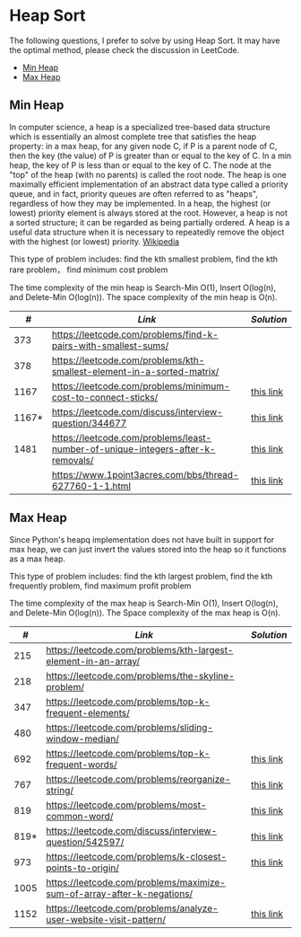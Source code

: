 # Heap Sort

The following questions, I prefer to solve by using Heap Sort. It may have the optimal method, please check the discussion in LeetCode.  

* [Min Heap](##Min-Heap)
* [Max Heap](##Max-Heap)

## Min Heap

In computer science, a heap is a specialized tree-based data structure which is essentially an almost complete tree that satisfies the heap property: in a max heap, for any given node C, if P is a parent node of C, then the key (the value) of P is greater than or equal to the key of C. In a min heap, the key of P is less than or equal to the key of C. The node at the "top" of the heap (with no parents) is called the root node. The heap is one maximally efficient implementation of an abstract data type called a priority queue, and in fact, priority queues are often referred to as "heaps", regardless of how they may be implemented. In a heap, the highest (or lowest) priority element is always stored at the root. However, a heap is not a sorted structure; it can be regarded as being partially ordered. A heap is a useful data structure when it is necessary to repeatedly remove the object with the highest (or lowest) priority. [Wikipedia](https://en.wikipedia.org/wiki/Heap_(data_structure))

This type of problem includes: find the kth smallest problem, find the kth rare problem， find minimum cost problem

The time complexity of the min heap is Search-Min O(1), Insert O(log(n), and Delete-Min O(log(n)). The space complexity of the min heap is O(n). 

| *#* | *Link* | *Solution* |
| ---- | --------------------------------- | --------------------------------- |
| 373 | https://leetcode.com/problems/find-k-pairs-with-smallest-sums/ | |
| 378 | https://leetcode.com/problems/kth-smallest-element-in-a-sorted-matrix/ | |
| 1167 | https://leetcode.com/problems/minimum-cost-to-connect-sticks/ | [this link](../practice/solution/1167_minimum_cost_to_connect_sticks.py)|
| 1167* | https://leetcode.com/discuss/interview-question/344677 | [this link](../practice/a/min_cost_to_connect_ropes.py) |
| 1481 | https://leetcode.com/problems/least-number-of-unique-integers-after-k-removals/ | [this link](../practice/solution/1481_least-number-of-unique-integers-after-k-removals.py) |   
| | https://www.1point3acres.com/bbs/thread-627760-1-1.html | [this link](../practice/others/load_balance.py)

## Max Heap

Since Python's heapq implementation does not have built in support for max heap, we can just invert the values stored into the heap so it functions as a max heap. 

This type of problem includes: find the kth largest problem, find the kth frequently problem, find maximum profit problem

The time complexity of the max heap is Search-Min O(1), Insert O(log(n), and Delete-Min O(log(n)). The Space complexity of the max heap is O(n). 

| *#* | *Link* | *Solution* |
| ---- | --------------------------------- | --------------------------------- |
| 215 | https://leetcode.com/problems/kth-largest-element-in-an-array/ | |
| 218 | https://leetcode.com/problems/the-skyline-problem/ | |
| 347 | https://leetcode.com/problems/top-k-frequent-elements/ | |
| 480 | https://leetcode.com/problems/sliding-window-median/ | |
| 692 | https://leetcode.com/problems/top-k-frequent-words/ | [this link](../practice/solution/0692_top_k_frequent_words.py) |
| 767 | https://leetcode.com/problems/reorganize-string/ | [this link](../practice/solution/0767_reorganize_string.py) |
| 819 | https://leetcode.com/problems/most-common-word/ | [this link](../practice/solution/0819_most_common_word.py) |
| 819* | https://leetcode.com/discuss/interview-question/542597/ | [this link](../practice/a/top_k_frequently_mentioned_keywords.py) |
| 973 | https://leetcode.com/problems/k-closest-points-to-origin/ |[this link](../practice/solution/0973_k_closest_points_to_origin.py) | 
| 1005 | https://leetcode.com/problems/maximize-sum-of-array-after-k-negations/ | |
| 1152 | https://leetcode.com/problems/analyze-user-website-visit-pattern/ | [this link](../practice/solution/1152_analyze_user_website_visit_pattern.py) |